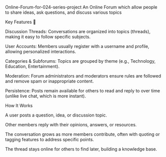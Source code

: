 Online-Forum-for-024-series-project
An Online Forum which allow people to share ideas, ask questions, and discuss various topics

Key Features 🔑

Discussion Threads: Conversations are organized into topics (threads), making it easy to follow specific subjects.

User Accounts: Members usually register with a username and profile, allowing personalized interactions.

Categories & Subforums: Topics are grouped by theme (e.g., Technology, Education, Entertainment).

Moderation: Forum administrators and moderators ensure rules are followed and remove spam or inappropriate content.

Persistence: Posts remain available for others to read and reply to over time (unlike live chat, which is more instant).

How It Works

A user posts a question, idea, or discussion topic.

Other members reply with their opinions, answers, or resources.

The conversation grows as more members contribute, often with quoting or tagging features to address specific points.

The thread stays online for others to find later, building a knowledge base.

